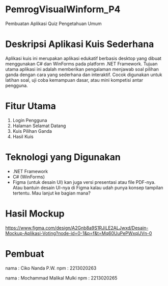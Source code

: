 # PemrogVisualWinform_P4
Pembuatan Aplikasi Quiz Pengetahuan Umum
# Deskripsi Aplikasi Kuis Sederhana
Aplikasi kuis ini merupakan aplikasi edukatif berbasis desktop yang dibuat menggunakan C# dan WinForms pada platform .NET Framework. Tujuan utama aplikasi ini adalah memberikan pengalaman menjawab soal pilihan ganda dengan cara yang sederhana dan interaktif. Cocok digunakan untuk latihan soal, uji coba kemampuan dasar, atau mini kompetisi antar pengguna.

# Fitur Utama
1. Login Pengguna
2. Halaman Selamat Datang
3. Kuis Pilihan Ganda
4. Hasil Kuis

   
# Teknologi yang Digunakan
- .NET Framework
- C# (WinForms)
- Figma (untuk desain UI)
kan juga versi presentasi atau file PDF-nya. Atau bantuin desain UI-nya di Figma kalau udah punya konsep tampilan tertentu. Mau lanjut ke bagian mana?

# Hasil Mockup
https://www.figma.com/design/A2Gnb8a9S1RJiLE2ALJwxd/Desain-Mockup-Aplikasi-Voting?node-id=0-1&p=f&t=Mq60UuPePWxqlJVn-0

# Pembuat
nama  : Ciko Nanda P.W.
npm   : 2213020263

nama  : Mochammad Malikal Mulki
npm   : 2213020265
